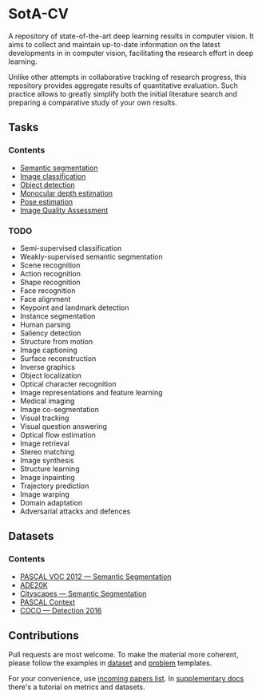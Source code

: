 # SotA-CV
A repository of state-of-the-art deep learning results in computer vision.
It aims to collect and maintain up-to-date information on the latest developments in
in computer vision, facilitating the research effort in deep learning.

Unlike other attempts in collaborative tracking of research progress,
this repository provides aggregate results of quantitative evaluation. 
Such practice allows to greatly simplify both the initial literature search and preparing a comparative study of your own results.

## Tasks

### Contents

* [Semantic segmentation](content/semantic_segmentation.md)
* [Image classification](content/image_classification.md)
* [Object detection](content/object_detection.md)
* [Monocular depth estimation](content/depth_estimation.md)
* [Pose estimation](content/pose_estimation.md)
* [Image Quality Assessment](content/image_quality_assessment.md)

### TODO

* Semi-supervised classification
* Weakly-supervised semantic segmentation
* Scene recognition
* Action recognition
* Shape recognition
* Face recognition
* Face alignment
* Keypoint and landmark detection
* Instance segmentation
* Human parsing
* Saliency detection
* Structure from motion
* Image captioning
* Surface reconstruction
* Inverse graphics
* Object localization
* Optical character recognition
* Image representations and feature learning
* Medical imaging
* Image co-segmentation
* Visual tracking
* Visual question answering
* Optical flow estimation
* Image retrieval
* Stereo matching
* Image synthesis
* Structure learning
* Image inpainting
* Trajectory prediction
* Image warping
* Domain adaptation
* Adversarial attacks and defences

## Datasets

### Contents

* [PASCAL VOC 2012 — Semantic Segmentation](content/datasets/pascal_voc_2012_segmentation.md)
* [ADE20K](content/datasets/ade20k.md)
* [Cityscapes — Semantic Segmentation](content/datasets/cityscapes_semantic.md)
* [PASCAL Context](content/datasets/pascal_context.md)
* [COCO — Detection 2016](content/datasets/coco_detection.md)



## Contributions

Pull requests are most welcome. To make the material more coherent,
please follow the examples in [dataset](dataset_template.md) and [problem](problem_template.md) templates.

For your convenience, use [incoming papers list](incoming_papers.md).
In [supplementary docs](supplementary.md) there's a tutorial on metrics and datasets.
